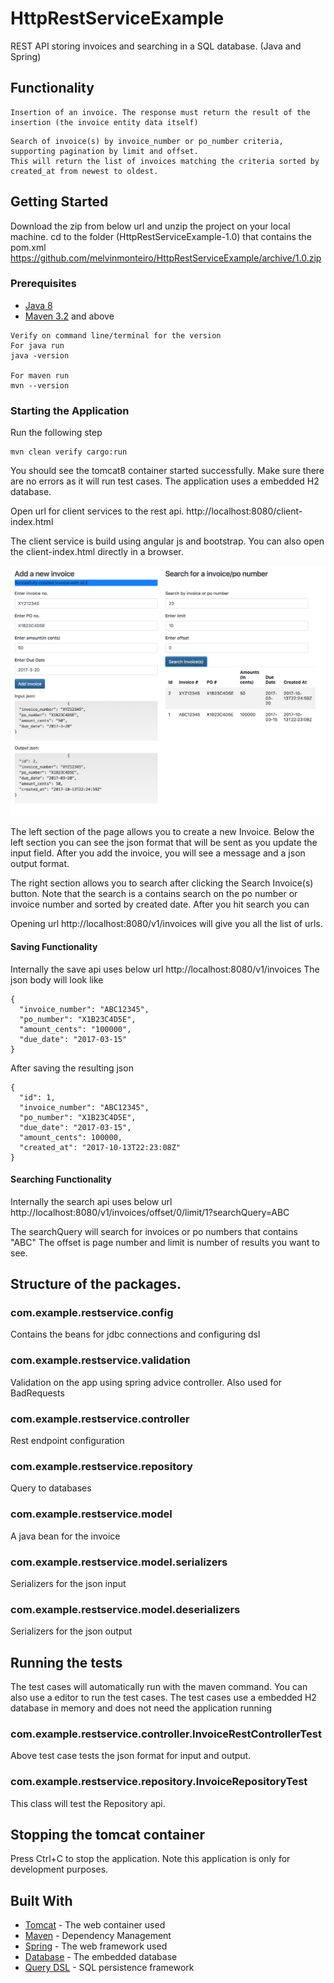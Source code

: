 # HttpRestServiceExample

REST API storing invoices and searching in a SQL database. (Java and Spring)

## Functionality
```
Insertion of an invoice. The response must return the result of the insertion (the invoice entity data itself)
```

```
Search of invoice(s) by invoice_number or po_number criteria, supporting pagination by limit and offset. 
This will return the list of invoices matching the criteria sorted by created_at from newest to oldest.
```

## Getting Started

Download the zip from below url and unzip the project on your local machine.
cd to the folder (HttpRestServiceExample-1.0) that contains the pom.xml
https://github.com/melvinmonteiro/HttpRestServiceExample/archive/1.0.zip

### Prerequisites
* [Java 8](http://www.oracle.com/technetwork/java/javase/downloads/jre8-downloads-2133155.html)
* [Maven 3.2](https://maven.apache.org/download.cgi) and above

```
Verify on command line/terminal for the version
For java run 
java -version

For maven run
mvn --version
```

### Starting the Application

Run the following step
```
mvn clean verify cargo:run
```
You should see the tomcat8 container started successfully.
Make sure there are no errors as it will run test cases. The application uses a embedded H2 database. 

Open url for client services to the rest api.
http://localhost:8080/client-index.html

The client service is build using angular js and bootstrap.
You can also open the client-index.html directly in a browser.

![Client UI](/screenshot.jpg?raw=true "Client UI")

The left section of the page allows you to create a new Invoice. Below the left section you can see the json format that will be sent as you update the input field. After you add the invoice, you will see a message and a json output format.

The right section allows you to search after clicking the Search Invoice(s) button. Note that the search is a contains search on the po number or invoice number and sorted by created date. After you hit search you can   

Opening url http://localhost:8080/v1/invoices will give you all the list of urls.

#### Saving Functionality
Internally the save api uses below url http://localhost:8080/v1/invoices
The json body will look like
```
{
  "invoice_number": "ABC12345",
  "po_number": "X1B23C4D5E",
  "amount_cents": "100000",
  "due_date": "2017-03-15"
}
```
After saving the resulting json

```
{
  "id": 1,
  "invoice_number": "ABC12345",
  "po_number": "X1B23C4D5E",
  "due_date": "2017-03-15",
  "amount_cents": 100000,
  "created_at": "2017-10-13T22:23:08Z"
}
```

#### Searching Functionality
Internally the search api uses below url http://localhost:8080/v1/invoices/offset/0/limit/1?searchQuery=ABC

The searchQuery will search for invoices or po numbers that contains "ABC"
The offset is page number and limit is number of results you want to see.

## Structure of the packages.

### com.example.restservice.config
Contains the beans for jdbc connections and configuring dsl

### com.example.restservice.validation
Validation on the app using spring advice controller. Also used for BadRequests

### com.example.restservice.controller
Rest endpoint configuration

### com.example.restservice.repository
Query to databases 

### com.example.restservice.model
A java bean for the invoice 

### com.example.restservice.model.serializers
Serializers for the json input

### com.example.restservice.model.deserializers
Serializers for the json output

## Running the tests

The test cases will automatically run with the maven command.
You can also use a editor to run the test cases. The test cases use a embedded H2 database in memory and does not need the application running

### com.example.restservice.controller.InvoiceRestControllerTest
Above test case tests the json format for input and output.

### com.example.restservice.repository.InvoiceRepositoryTest
This class will test the Repository api.

## Stopping the tomcat container
Press Ctrl+C to stop the application. Note this application is only for development purposes.

## Built With

* [Tomcat](https://tomcat.apache.org) - The web container used
* [Maven](https://maven.apache.org/) - Dependency Management
* [Spring](https://projects.spring.io/spring-framework/)  - The web framework used
* [Database](http://www.h2database.com/html/main.html) - The embedded database
* [Query DSL](http://www.querydsl.com/) - SQL persistence framework

